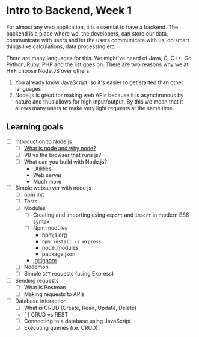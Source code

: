 # Intro to Backend, Week 1

For almost any web application, it is essential to have a backend. The backend is a place where we, the developers, can store our data, communicate with users and let the users communicate with us, do smart things like calculations, data processing etc.

There are many languages for this. We might've heard of Java, C, C++, Go, Python, Ruby, PHP and the list goes on.
There are two reasons why we at HYF choose Node.JS over others:

1. You already know JavaScript, so it's easier to get started than other languages
2. Node.js is great for making web APIs because it is asynchronous by nature and thus allows for high input/output. By this we mean that it allows many users to make very light requests at the same time.

## Learning goals

- [ ] Introduction to Node.js
  - [ ] [What is node and why node?](https://www.youtube.com/watch?v=pU9Q6oiQNd0)
  - [ ] V8 vs the browser that runs js?
  - [ ] What can you build with Node.js?
    - Utilities
    - Web server
    - Much more
- [ ] Simple webserver with node js
  - [ ] npm init
  - [ ] Tests
  - [ ] Modules
    - [ ] Creating and importing using `export` and `import` in modern ES6 syntax
    - [ ] Npm modules
      - npmjs.org
      - `npm install -s express`
      - node_modules
      - package.json
    - [.gitignore](https://github.com/HackYourFuture-CPH/teacher-live-coding/blob/main/.gitignore)
  - [ ] Nodemon
  - [ ] Simple `GET` requests (using Express)
- [ ] Sending requests
  - [ ] What is Postman
  - [ ] Making requests to APIs
- [ ] Database interaction
  - [ ] What is CRUD (Create, Read, Update, Delete)
  - [ ] CRUD vs REST
  - [ ] Connecting to a database using JavaScript
  - [ ] Executing queries (i.e. CRUD)
